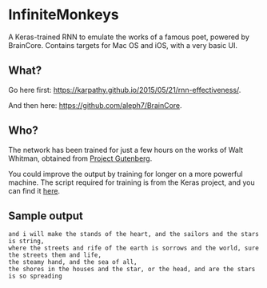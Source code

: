 # InfiniteMonkeys
A Keras-trained RNN to emulate the works of a famous poet, powered by BrainCore. Contains targets for Mac OS and iOS, with a very basic UI.

## What?

Go here first: https://karpathy.github.io/2015/05/21/rnn-effectiveness/.

And then here: https://github.com/aleph7/BrainCore.

## Who?

The network has been trained for just a few hours on the works of Walt Whitman, obtained from [Project Gutenberg](https://www.gutenberg.org/).

You could improve the output by training for longer on a more powerful machine. The script required for training is from the Keras project, and you can find it [here](https://github.com/fchollet/keras/blob/master/examples/lstm_text_generation.py).

## Sample output

```
and i will make the stands of the heart, and the sailors and the stars is string,
where the streets and rife of the earth is sorrows and the world, sure the streets them and life,
the steamy hand, and the sea of all,
the shores in the houses and the star, or the head, and are the stars is so spreading
```
